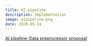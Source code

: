 ```yaml
---
title: AI pipeline
description: Implementation
image: aipipeline.png
date: 2020-05-24
---
```


<a href="https://github.com/nnstreamer-preprocessor">AI pipeline-Data preprocessor proposal



